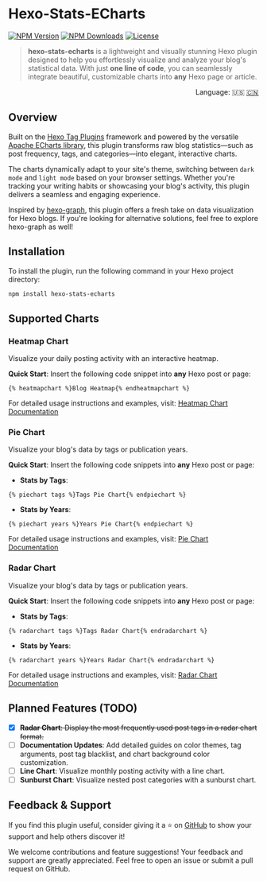 # Hexo-Stats-ECharts

<span>[![NPM Version](https://img.shields.io/npm/v/hexo-stats-echarts?color=red&logo=npm&style=flat-square)](https://www.npmjs.com/package/hexo-stats-echarts)</span>
<span>[![NPM Downloads](https://img.shields.io/npm/dm/hexo-stats-echarts?logo=npm&style=flat-square)](https://www.npmjs.com/package/hexo-stats-echarts)</span>
<span>[![License](https://img.shields.io/badge/license-%20MIT-blue?style=flat-square&logo=gnu)](https://github.com/erispyu/hexo-stats-echarts/blob/main/LICENSE)</span>

> **hexo-stats-echarts** is a lightweight and visually stunning Hexo plugin designed to help you effortlessly visualize and analyze your blog's statistical data. With just **one line of code**, you can seamlessly integrate beautiful, customizable charts into **any** Hexo page or article.

<div align="right">
  Language:
  🇺🇸
  <a title="Chinese" href="docs/zh-CN/README.md">🇨🇳</a>
</div>

## Overview

Built on the [Hexo Tag Plugins](https://hexo.io/api/tag) framework and powered by the versatile [Apache ECharts library](https://echarts.apache.org/zh/index.html), this plugin transforms raw blog statistics—such as post frequency, tags, and categories—into elegant, interactive charts.

The charts dynamically adapt to your site's theme, switching between `dark mode` and `light mode` based on your browser settings. Whether you're tracking your writing habits or showcasing your blog's activity, this plugin delivers a seamless and engaging experience.

Inspired by [hexo-graph](https://github.com/codepzj/hexo-graph), this plugin offers a fresh take on data visualization for Hexo blogs. If you're looking for alternative solutions, feel free to explore hexo-graph as well!

## Installation

To install the plugin, run the following command in your Hexo project directory:

```bash
npm install hexo-stats-echarts
```

## Supported Charts

### Heatmap Chart

Visualize your daily posting activity with an interactive heatmap.

**Quick Start**: Insert the following code snippet into **any** Hexo post or page:

```nunjucks
{% heatmapchart %}Blog Heatmap{% endheatmapchart %}
```

For detailed usage instructions and examples, visit: [Heatmap Chart Documentation](https://blog.erispyu.fun/hexo-stats-echarts/heatmap-chart/)

### Pie Chart

Visualize your blog's data by tags or publication years.

**Quick Start**: Insert the following code snippets into **any** Hexo post or page:

- **Stats by Tags**:
```nunjucks
{% piechart tags %}Tags Pie Chart{% endpiechart %}
```

- **Stats by Years**:
```nunjucks
{% piechart years %}Years Pie Chart{% endpiechart %}
```

For detailed usage instructions and examples, visit: [Pie Chart Documentation](https://blog.erispyu.fun/hexo-stats-echarts/pie-chart/)

### Radar Chart

Visualize your blog's data by tags or publication years.

**Quick Start**: Insert the following code snippets into **any** Hexo post or page:

- **Stats by Tags**:
```nunjucks
{% radarchart tags %}Tags Radar Chart{% endradarchart %}
```

- **Stats by Years**:
```nunjucks
{% radarchart years %}Years Radar Chart{% endradarchart %}
```

For detailed usage instructions and examples, visit: [Radar Chart Documentation](https://blog.erispyu.fun/hexo-stats-echarts/radar-chart/)

## Planned Features (TODO)

- [x] ~~**Radar Chart**: Display the most frequently used post tags in a radar chart format.~~
- [ ] **Documentation Updates**: Add detailed guides on color themes, tag arguments, post tag blacklist, and chart background color customization.
- [ ] **Line Chart**: Visualize monthly posting activity with a line chart.
- [ ] **Sunburst Chart**: Visualize nested post categories with a sunburst chart.

## Feedback & Support

If you find this plugin useful, consider giving it a ⭐ on [GitHub](https://github.com/erispyu/hexo-stats-echarts) to show your support and help others discover it!

We welcome contributions and feature suggestions! Your feedback and support are greatly appreciated. Feel free to open an issue or submit a pull request on GitHub.
